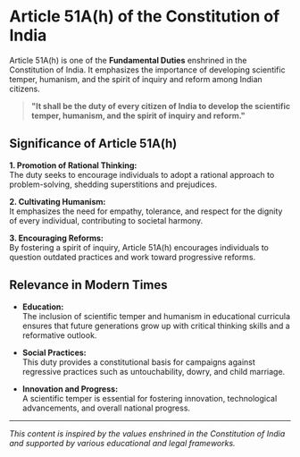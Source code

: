# Article 51A(h) of the Constitution of India

Article 51A(h) is one of the **Fundamental Duties** enshrined in the Constitution of India. It emphasizes the importance of developing scientific temper, humanism, and the spirit of inquiry and reform among Indian citizens.

> **"It shall be the duty of every citizen of India to develop the scientific temper, humanism, and the spirit of inquiry and reform."**

## Significance of Article 51A(h)

**1. Promotion of Rational Thinking:**  
The duty seeks to encourage individuals to adopt a rational approach to problem-solving, shedding superstitions and prejudices.

**2. Cultivating Humanism:**  
It emphasizes the need for empathy, tolerance, and respect for the dignity of every individual, contributing to societal harmony.

**3. Encouraging Reforms:**  
By fostering a spirit of inquiry, Article 51A(h) encourages individuals to question outdated practices and work toward progressive reforms.

## Relevance in Modern Times

* **Education:**  
  The inclusion of scientific temper and humanism in educational curricula ensures that future generations grow up with critical thinking skills and a reformative outlook.

* **Social Practices:**  
  This duty provides a constitutional basis for campaigns against regressive practices such as untouchability, dowry, and child marriage.

* **Innovation and Progress:**  
  A scientific temper is essential for fostering innovation, technological advancements, and overall national progress.

---

*This content is inspired by the values enshrined in the Constitution of India and supported by various educational and legal frameworks.*
